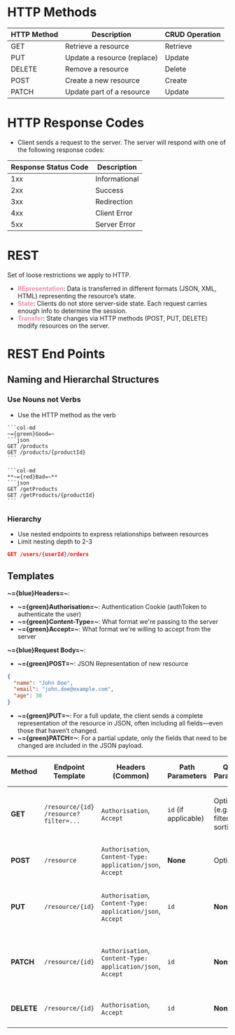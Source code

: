 # HTTP Methods 

| HTTP Method | Description                 | CRUD Operation |
| ----------- | --------------------------- | -------------- |
| GET         | Retrieve a resource         | Retrieve       |
| PUT         | Update a resource (replace) | Update         |
| DELETE      | Remove a resource           | Delete         |
| POST        | Create a new resource       | Create         |
| PATCH       | Update part of a resource   | Update         |
# HTTP Response Codes

* Client sends a request to the server. The server will respond with one of the following response codes:

| Response Status Code | Description   |
| -------------------- | ------------- |
| 1xx                  | Informational |
| 2xx                  | Success       |
| 3xx                  | Redirection   |
| 4xx                  | Client Error  |
| 5xx                  | Server Error  |
# REST

Set of loose restrictions we apply to HTTP.

* **<font color="#f38ba8">REpresentation</font>**: Data is transferred in different formats (JSON, XML, HTML) representing the resource’s state.
* **<font color="#f38ba8">State</font>**: Clients do not store server-side state. Each request carries enough info to determine the session.
* **<font color="#f38ba8">Transfer</font>**: State changes via HTTP methods (POST, PUT, DELETE) modify resources on the server.

# REST End Points

## Naming and Hierarchal Structures

### Use Nouns not Verbs

* Use the HTTP method as the verb

````col
```col-md
~={green}Good=~
```json
GET /products
GET /products/{productId}
```

```col-md
**~={red}Bad=~**
```json
GET /getProducts
GET /getProducts/{productId}
```
````

### Hierarchy

* Use nested endpoints to express relationships between resources
* Limit nesting depth to 2-3

```json
GET /users/{userId}/orders
```

## Templates

**~={blue}Headers=~**:
* **~={green}Authorisation=~**: Authentication Cookie (authToken to authenticate the user)
* **~={green}Content-Type=~**: What format we're passing to the server
* **~={green}Accept=~**: What format we're willing to accept from the server

**~={blue}Request Body=~**:
* **~={green}POST=~**: JSON Representation of new resource

```json
{
  "name": "John Doe",
  "email": "john.doe@example.com",
  "age": 30
}
```

* **~={green}PUT=~**: For a full update, the client sends a complete representation of the resource in JSON, often including all fields—even those that haven’t changed.
* **~={green}PATCH=~**: For a partial update, only the fields that need to be changed are included in the JSON payload.

| Method     | Endpoint Template                            | Headers (Common)                                            | Path Parameters      | Query Parameters                    | Request Body                                       | Success Response Codes       | Common Error Codes                 | Notes                                                  |
| ---------- | -------------------------------------------- | ----------------------------------------------------------- | -------------------- | ----------------------------------- | -------------------------------------------------- | ---------------------------- | ---------------------------------- | ------------------------------------------------------ |
| **GET**    | `/resource/{id}`  <br>`/resource?filter=...` | `Authorisation`, `Accept`                                   | `id` (if applicable) | Optional (e.g., filtering, sorting) | **None**                                           | `200 OK`                     | `400 Bad Request`, `404 Not Found` | Retrieve a single resource or a list if no ID provided |
| **POST**   | `/resource`                                  | `Authorisation`, `Content-Type: application/json`, `Accept` | **None**             | Optional                            | JSON representation of the **new resource**        | `201 Created`                | `400 Bad Request`, `409 Conflict`  | Create a new resource                                  |
| **PUT**    | `/resource/{id}`                             | `Authorisation`, `Content-Type: application/json`, `Accept` | `id`                 | **None**                            | **Complete resource representation** (full update) | `200 OK` or `204 No Content` | `400 Bad Request`, `404 Not Found` | Replace the entire resource; all fields required       |
| **PATCH**  | `/resource/{id}`                             | `Authorisation`, `Content-Type: application/json`, `Accept` | `id`                 | **None**                            | JSON with **partial resource fields** to update    | `200 OK` or `204 No Content` | `400 Bad Request`, `404 Not Found` | Update one or more fields of the resource              |
| **DELETE** | `/resource/{id}`                             | `Authorisation`, `Accept`                                   | `id`                 | **None**                            | **None**                                           | `200 OK` or `204 No Content` | `400 Bad Request`, `404 Not Found` | Remove the specified resource                          |
